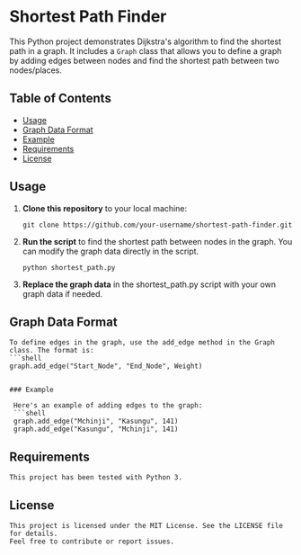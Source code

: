 # Shortest Path Finder

This Python project demonstrates Dijkstra's algorithm to find the shortest path in a graph. It includes a `Graph` class that allows you to define a graph by adding edges between nodes and find the shortest path between two nodes/places.

## Table of Contents

- [Usage](#usage)
- [Graph Data Format](#graph-data-format)
- [Example](#example)
- [Requirements](#requirements)
- [License](#license)

## Usage

1. **Clone this repository** to your local machine:

   ```shell
   git clone https://github.com/your-username/shortest-path-finder.git

   ```

2. **Run the script** to find the shortest path between nodes in the graph.
   You can modify the graph data directly in the script.

   ```shell
   python shortest_path.py

   ```

3. **Replace the graph data** in the shortest_path.py script with your own graph data if needed.

## Graph Data Format

    To define edges in the graph, use the add_edge method in the Graph class. The format is:
    ```shell
    graph.add_edge("Start_Node", "End_Node", Weight)

   ```

### Example

    Here's an example of adding edges to the graph:
    ```shell
    graph.add_edge("Mchinji", "Kasungu", 141)
    graph.add_edge("Kasungu", "Mchinji", 141)
   ```

## Requirements

    This project has been tested with Python 3.

## License

    This project is licensed under the MIT License. See the LICENSE file for details.
    Feel free to contribute or report issues.
